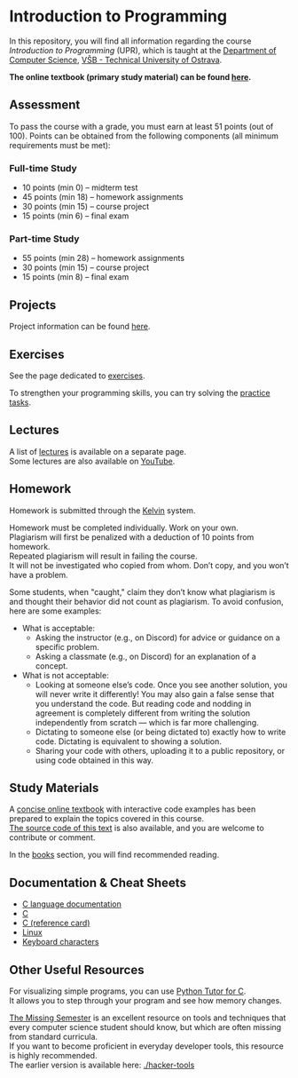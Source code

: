# Introduction to Programming

In this repository, you will find all information regarding the course *Introduction to Programming* (UPR), which is taught at the [Department of Computer Science](https://www.cs.vsb.cz), [VŠB - Technical University of Ostrava](https://www.vsb.cz).

**The online textbook (primary study material) can be found [here](https://mrlvsb.github.io/upr-skripta/uvod/uvod.html).**

## Assessment

To pass the course with a grade, you must earn at least 51 points (out of 100). Points can be obtained from the following components (all minimum requirements must be met):

### Full-time Study

- 10 points (min 0) – midterm test
- 45 points (min 18) – homework assignments
- 30 points (min 15) – course project
- 15 points (min 6) – final exam

### Part-time Study

- 55 points (min 28) – homework assignments
- 30 points (min 15) – course project
- 15 points (min 8) – final exam


## Projects

Project information can be found [here](faq/projects_en.md).


## Exercises

See the page dedicated to [exercises](exercises_en.md).

To strengthen your programming skills, you can try solving the [practice tasks](tasks).


## Lectures

A list of [lectures](lectures_en.md) is available on a separate page.  
Some lectures are also available on [YouTube](https://www.youtube.com/channel/UCplsQTrQdWEej9tvBxifUFQ).


## Homework

Homework is submitted through the [Kelvin](https://kelvin.cs.vsb.cz) system.

Homework must be completed individually. Work on your own.  
Plagiarism will first be penalized with a deduction of 10 points from homework.  
Repeated plagiarism will result in failing the course.  
It will not be investigated who copied from whom. Don’t copy, and you won’t have a problem.

Some students, when "caught," claim they don’t know what plagiarism is and thought their behavior did not count as plagiarism. To avoid confusion, here are some examples:

- What is acceptable:
   - Asking the instructor (e.g., on Discord) for advice or guidance on a specific problem.
   - Asking a classmate (e.g., on Discord) for an explanation of a concept.
- What is not acceptable:
   - Looking at someone else’s code. Once you see another solution, you will never write it differently!
     You may also gain a false sense that you understand the code. But reading code and nodding in agreement
     is completely different from writing the solution independently from scratch — which is far more challenging.
   - Dictating to someone else (or being dictated to) exactly how to write code. Dictating is equivalent to showing a solution.
   - Sharing your code with others, uploading it to a public repository, or using code obtained in this way.


## Study Materials

A [concise online textbook](https://mrlvsb.github.io/upr-skripta/) with interactive code examples has been prepared to explain the topics covered in this course.  
[The source code of this text](https://github.com/mrlvsb/upr-skripta) is also available, and you are welcome to contribute or comment.

In the [books](books.md) section, you will find recommended reading.

<!--
In the [study readings](./readings.md) section, you can find links to book chapters by individual weeks.
-->


## Documentation & Cheat Sheets
- [C language documentation](https://devdocs.io/c/)
- [C](./assets/cheatsheets/c.pdf)
- [C (reference card)](./assets/cheatsheets/c_ref_card_v22.pdf)
- [Linux](./assets/cheatsheets/linux.pdf)
- [Keyboard characters](./assets/cheatsheets/keyboard-cs.pdf)


## Other Useful Resources

For visualizing simple programs, you can use [Python Tutor for C](http://pythontutor.com/c.html).  
It allows you to step through your program and see how memory changes.

[The Missing Semester](https://missing.csail.mit.edu/) is an excellent resource on tools and techniques that every computer science student should know, but which are often missing from standard curricula.  
If you want to become proficient in everyday developer tools, this resource is highly recommended.  
The earlier version is available here: [./hacker-tools](https://hacker-tools.github.io/lectures/)
